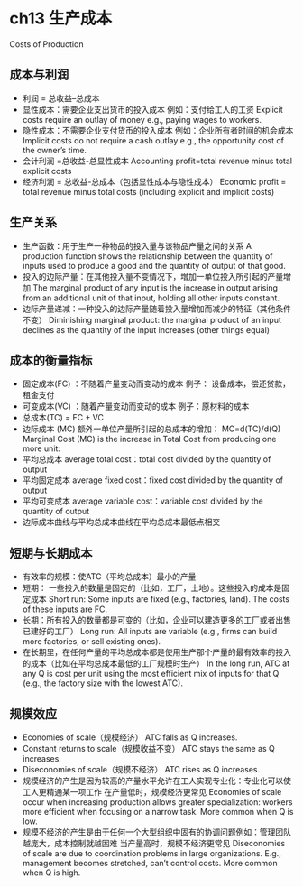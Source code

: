 # ch13 生产成本
Costs of Production
## 成本与利润
- 利润  =  总收益–总成本
- 显性成本：需要企业支出货币的投入成本
例如：支付给工人的工资
Explicit costs require an outlay of money
e.g., paying wages to workers.
- 隐性成本：不需要企业支付货币的投入成本
例如：企业所有者时间的机会成本
Implicit costs do not require a cash outlay
e.g., the opportunity cost of the owner’s time.
- 会计利润 =总收益-总显性成本
Accounting profit=total revenue minus total explicit costs
- 经济利润 = 总收益-总成本（包括显性成本与隐性成本）
Economic profit = total revenue minus total costs (including explicit and implicit costs)
## 生产关系
- 生产函数：用于生产一种物品的投入量与该物品产量之间的关系
A production function shows the relationship between the quantity of inputs used to produce a good and the quantity of output of that good.    
- 投入的边际产量：在其他投入量不变情况下，增加一单位投入所引起的产量增加
The marginal product of any input is the increase in output arising from an additional unit of that input, holding all other inputs constant. 
- 边际产量递减：一种投入的边际产量随着投入量增加而减少的特征（其他条件不变）
Diminishing marginal product: the marginal product of an input declines as the quantity of the input increases (other things equal)
## 成本的衡量指标
- 固定成本(FC) ：不随着产量变动而变动的成本
例子：  设备成本，偿还贷款，租金支付
- 可变成本(VC) ：随着产量变动而变动的成本
例子：原材料的成本
- 总成本(TC)  =  FC  +  VC
- 边际成本 (MC) 额外一单位产量所引起的总成本的增加：
MC=d(TC)/d(Q)
Marginal Cost (MC) is the increase in Total Cost from producing one more unit:
- 平均总成本
average total cost：total cost divided by the quantity of output
- 平均固定成本
average fixed cost：fixed cost divided by the quantity of output
- 平均可变成本
average variable cost：variable cost divided by the quantity of output
- 边际成本曲线与平均总成本曲线在平均总成本最低点相交
## 短期与长期成本
- 有效率的规模：使ATC（平均总成本）最小的产量
- 短期： 一些投入的数量是固定的（比如，工厂，土地）。这些投入的成本是固定成本
Short run:  Some inputs are fixed (e.g., factories, land).  The costs of these inputs are FC.
- 长期：所有投入的数量都是可变的（比如，企业可以建造更多的工厂或者出售已建好的工厂）
Long run:  All inputs are variable (e.g., firms can build more factories, or sell existing ones).
- 在长期里，在任何产量的平均总成本都是使用生产那个产量的最有效率的投入的成本（比如在平均总成本最低的工厂规模时生产）
In the long run, ATC at any Q is cost per unit using the most efficient mix of inputs for that Q (e.g., the factory size with the lowest ATC).
## 规模效应
- Economies of scale（规模经济） 
ATC falls as Q increases. 
- Constant returns to scale（规模收益不变）
ATC stays the same as Q increases.
- Diseconomies of scale（规模不经济）
ATC rises as Q increases. 
- 规模经济的产生是因为较高的产量水平允许在工人实现专业化：专业化可以使工人更精通某一项工作
在产量低时，规模经济更常见
 Economies of scale occur when increasing production allows greater specialization: workers more efficient when focusing on a narrow task.
More common when Q is low. 
- 规模不经济的产生是由于任何一个大型组织中固有的协调问题例如：管理团队越庞大，成本控制就越困难
当产量高时，规模不经济更常见
Diseconomies of scale are due to coordination problems in large organizations.  E.g., management becomes stretched, can’t control costs. 
More common when Q is high. 









